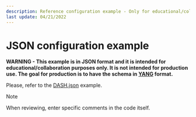 ```yaml
---
description: Reference configuration example - Only for educational/collaboration purposes. Not to be used in production.  
last update: 04/21/2022
---
```


# JSON configuration example 

**WARNING - This example is in JSON format and it is intended for educational/collaboration purposes only. It is not intended for production use. The goal for production is to have the schema in [YANG](https://www.fir3net.com/Networking/Protocols/an-introduction-to-netconf-yang.html) format.**

Please, refer to the [DASH.json](DASH.json) example. 

> [!NOTE] 
> When reviewing, enter specific comments in the code itself. 
